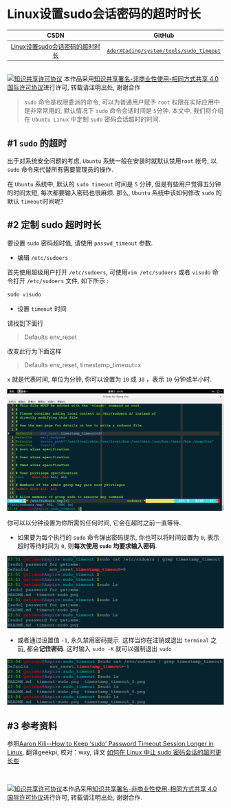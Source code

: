 Linux设置sudo会话密码的超时时长
=======

| CSDN | GitHub |
|:----:|:------:|
| [Linux设置sudo会话密码的超时时长](http://blog.csdn.net/gatieme/article/details/71056020) | [`AderXCoding/system/tools/sudo_timeout`](https://github.com/gatieme/AderXCoding/tree/master/system/tools/sudo_timeout) |

<br>
<a rel="license" href="http://creativecommons.org/licenses/by-nc-sa/4.0/"><img alt="知识共享许可协议" style="border-width:0" src="https://i.creativecommons.org/l/by-nc-sa/4.0/88x31.png" /></a>
本作品采用<a rel="license" href="http://creativecommons.org/licenses/by-nc-sa/4.0/">知识共享署名-非商业性使用-相同方式共享 4.0 国际许可协议</a>进行许可, 转载请注明出处, 谢谢合作
<br>


> `sudo` 命令是权限委派的命令, 可以为普通用户赋予 `root` 权限在实际应用中是非常常用的, 默认情况下 `sudo` 命令会话时间是 `5`分钟. 本文中, 我们将介绍在 `Ubuntu Linux` 中定制 `sudo` 密码会话超时的时间.



#1	`sudo` 的超时
-------

出于对系统安全问题的考虑, `Ubuntu` 系统一般在安装时就默认禁用`root` 帐号, 以 `sudo` 命令来代替所有需要管理员的操作.

在 `Ubuntu` 系统中, 默认的 `sudo timeout` 时间是 `5` 分钟, 但是有些用户觉得五分钟的时间太短, 每次都要输入密码也很麻烦. 那么, `Ubuntu` 系统中该如何修改 `sudo` 的默认 `timeout`时间呢?





#2	定制 sudo 超时时长
-------


要设置 `sudo` 密码超时值, 请使用 `passwd_timeout` 参数.


*	编辑 `/etc/sudoers`

首先使用超级用户打开 `/etc/sudoers`, 可使用`vim /etc/sudoers` 或者 `visudo` 命令打开 `/etc/sudoers` 文件, 如下所示 :

```cpp
sudo visudo
```

*	设置 `timeout` 时间

请找到下面行

>Defaults env_reset

改变此行为下面这样

>Defaults env_reset, timestamp_timeout=x

`x` 就是代表时间, 单位为分钟, 你可以设置为 `10` 或 `30` ，表示 `10` 分钟或半小时.

![超时设置](timestamp_timeout.png)


你可以以分钟设置为你所需的任何时间, 它会在超时之前一直等待.

*	如果要为每个执行的 `sudo` 命令弹出密码提示, 你也可以将时间设置为 `0`, 表示超时等待时间为 `0`, 则**每次使用 `sudo` 均要求输入密码**.


![每次都必须输入密码](timestamp_timeout_0.png)


*	或者通过设置值 `-1`, 永久禁用密码提示. 这样当你在注销或退出 `terminal` 之前, 都会**记住密码**. 这时输入 `sudo -K`  就可以强制退出 `sudo`



![记住密码](timestamp_timeout_-1.png)






#3	参考资料
-------

参照[Aaron Kili--How to Keep ‘sudo’ Password Timeout Session Longer in Linux](http://www.tecmint.com/set-sudo-password-timeout-session-longer-linux/), 
翻译geekpi, 校对：wxy, 译文 [如何在 Linux 中让 sudo 密码会话的超时更长些](https://linux.cn/article-8151-1.html)


<br>

<a rel="license" href="http://creativecommons.org/licenses/by-nc-sa/4.0/"><img alt="知识共享许可协议" style="border-width:0" src="https://i.creativecommons.org/l/by-nc-sa/4.0/88x31.png" /></a>本作品采用<a rel="license" href="http://creativecommons.org/licenses/by-nc-sa/4.0/">知识共享署名-非商业性使用-相同方式共享 4.0 国际许可协议</a>进行许可, 转载请注明出处, 谢谢合作.
